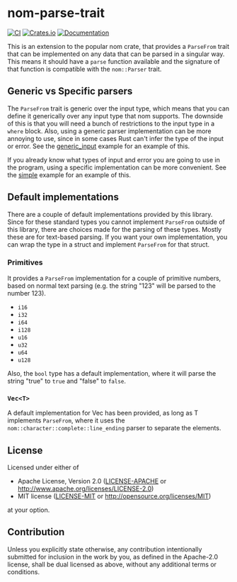 # nom-parse-trait

[![CI](https://github.com/marcdejonge/nom-parse-trait/actions/workflows/ci.yml/badge.svg)](https://github.com/marcdejonge/nom-parse-trait/actions/workflows/ci.yml)
[![Crates.io](https://img.shields.io/crates/v/nom-parse-trait.svg)](https://crates.io/crates/nom-parse-trait)
[![Documentation](https://docs.rs/nom-parse-trait/badge.svg)](https://docs.rs/nom-parse-trait)

This is an extension to the popular nom crate, that provides a `ParseFrom` 
trait that can be implemented on any data that can be parsed in a singular way.
This means it should have a `parse` function available and the signature of
that function is compatible with the `nom::Parser` trait.

## Generic vs Specific parsers

The `ParseFrom` trait is generic over the input type, which means that you can
define it generically over any input type that nom supports. The downside of this
is that you will need a bunch of restrictions to the input type in a `where` block. 
Also, using a generic parser implementation can be more annoying to use, since in
some cases Rust can't infer the type of the input or error. See the
[generic_input](examples/generic_input.rs) example for an example of this.

If you already know what types of input and error you are going to use in the program,
using a specific implementation can be more convenient. See the [simple](examples/simple.rs)
example for an example of this.

## Default implementations

There are a couple of default implementations provided by this library. Since for these
standard types you cannot implement `ParseFrom` outside of this library, there are
choices made for the parsing of these types. Mostly these are for text-based parsing.
If you want your own implementation, you can wrap the type in a struct and implement
`ParseFrom` for that struct.

### Primitives
It provides a `ParseFrom` implementation for a couple of primitive numbers, based on
normal text parsing (e.g. the string "123" will be parsed to the number 123).

- `i16`
- `i32`
- `i64`
- `i128`
- `u16`
- `u32`
- `u64`
- `u128`

Also, the `bool` type has a default implementation, where it will parse the string
"true" to `true` and "false" to `false`.

### `Vec<T>`
A default implementation for Vec<T> has been provided, as long as T implements 
`ParseFrom`, where it uses the `nom::character::complete::line_ending` parser
to separate the elements.

## License

Licensed under either of

* Apache License, Version 2.0
  ([LICENSE-APACHE](LICENSE-APACHE) or http://www.apache.org/licenses/LICENSE-2.0)
* MIT license
  ([LICENSE-MIT](LICENSE-MIT) or http://opensource.org/licenses/MIT)

at your option.

## Contribution

Unless you explicitly state otherwise, any contribution intentionally submitted
for inclusion in the work by you, as defined in the Apache-2.0 license, shall be
dual licensed as above, without any additional terms or conditions.